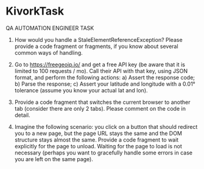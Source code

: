 # KivorkTask
QA AUTOMATION ENGINEER TASK

1) How would you handle a StaleElementReferenceException? Please provide a code fragment or fragments, if you know about several common ways of handling.

2)  Go to https://freegeoip.io/ and get a free API key (be aware that it is limited to 100 requests / mo). Call their API with that key, using JSON format, and perform the following actions:
    a) Assert the response code;
    b) Parse the response;
    c) Assert your latitude and longitude with a 0.01° tolerance (assume you know your actual lat and lon).

3) Provide a code fragment that switches the current browser to another tab (consider there are only 2 tabs). Please comment on the code in detail.

4)  Imagine the following scenario: you click on a button that should redirect you to a new page, but the page URL stays the same and the DOM structure stays almost the same. Provide a code fragment to wait explicitly for the page to unload. Waiting for the page to load is not necessary (perhaps you want to gracefully handle some errors in case you are left on the same page).

